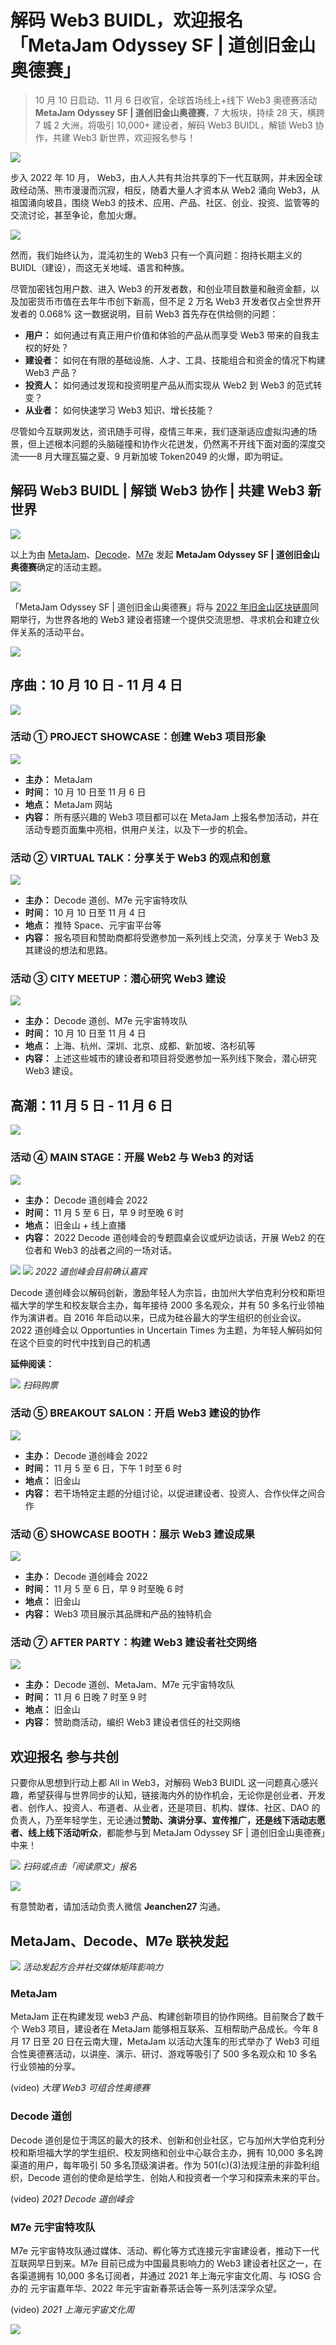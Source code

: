 # 解码 Web3 BUIDL，欢迎报名「MetaJam Odyssey SF | 道创旧金山奥德赛」

> 10 月 10 日启动、11 月 6 日收官，全球首场线上+线下 Web3 奥德赛活动**MetaJam Odyssey SF | 道创旧金山奥德赛**，7 大板块，持续 28 天，横跨 7 城 2 大洲，将吸引 10,000+ 建设者，解码 Web3 BUIDL，解锁 Web3 协作，共建 Web3 新世界，欢迎报名参与！

![](./pics/01.jpg)

步入 2022 年 10 月， Web3，由人人共有共治共享的下一代互联网，并未因全球政经动荡、熊市漫漫而沉寂，相反，随着大量人才资本从 Web2 涌向 Web3，从祖国涌向坡县，围绕 Web3 的技术、应用、产品、社区、创业、投资、监管等的交流讨论，甚至争论，愈加火爆。

![](./pics/02.jpg)

然而，我们始终认为，混沌初生的 Web3 只有一个真问题：抱持长期主义的 BUIDL（建设），而这无关地域、语言和种族。

尽管加密钱包用户数、进入 Web3 的开发者数，和创业项目数量和融资金额，以及加密货币市值在去年牛市创下新高，但不足 2 万名 Web3 开发者仅占全世界开发者的 0.068% 这一数据说明，目前 Web3 首先存在供给侧的问题：

- **用户：** 如何通过有真正用户价值和体验的产品从而享受 Web3 带来的自我主权的好处？
- **建设者：** 如何在有限的基础设施、人才、工具、技能组合和资金的情况下构建 Web3 产品？
- **投资人：** 如何通过发现和投资明星产品从而实现从 Web2 到 Web3 的范式转变？
- **从业者：** 如何快速学习 Web3 知识、增长技能？

尽管如今互联网发达，资讯随手可得，疫情三年来，我们逐渐适应虚拟沟通的场景，但上述根本问题的头脑碰撞和协作火花迸发，仍然离不开线下面对面的深度交流——8 月大理瓦猫之夏、9 月新加坡 Token2049 的火爆，即为明证。

## 解码 Web3 BUIDL | 解锁 Web3 协作 | 共建 Web3 新世界

![](./pics/04.jpg)

以上为由 [MetaJam](https://www.metajam.studio)、[Decode](https://www.decode.build/)、[M7e](https://www.m7e.io/) 发起 **MetaJam Odyssey SF | 道创旧金山奥德赛**确定的活动主题。

![](./pics/sfbw.png)

「MetaJam Odyssey SF | 道创旧金山奥德赛」将与 [2022 年旧金山区块链周](https://sfblockchainweek.io/)同期举行，为世界各地的 Web3 建设者搭建一个提供交流思想、寻求机会和建立伙伴关系的活动平台。

![](./pics/06.jpg)

## 序曲：10 月 10 日 - 11 月 4 日

![](./pics/09.jpg)

### 活动 ① PROJECT SHOWCASE：创建 Web3 项目形象

![](./pics/10.jpg)

- **主办：** MetaJam
- **时间：** 10 月 10 日至 11 月 6 日
- **地点：** MetaJam 网站
- **内容：** 所有感兴趣的 Web3 项目都可以在 MetaJam 上报名参加活动，并在活动专题页面集中亮相，供用户关注，以及下一步的机会。

### 活动 ② VIRTUAL TALK：分享关于 Web3 的观点和创意

![](./pics/11.jpg)

- **主办：** Decode 道创、M7e 元宇宙特攻队
- **时间：** 10 月 10 日至 11 月 4 日
- **地点：** 推特 Space、元宇宙平台等
- **内容：** 报名项目和赞助商都将受邀参加一系列线上交流，分享关于 Web3 及其建设的想法和思路。

### 活动 ③ CITY MEETUP：潜心研究 Web3 建设

![](./pics/12.jpg)

- **主办：** Decode 道创、M7e 元宇宙特攻队
- **时间：** 10 月 10 日至 11 月 4 日
- **地点：** 上海、杭州、深圳、北京、成都、新加坡、洛杉矶等
- **内容：** 上述这些城市的建设者和项目将受邀参加一系列线下聚会，潜心研究 Web3 建设。

## 高潮：11 月 5 日 - 11 月 6 日

![](./pics/13.jpg)

### 活动 ④ MAIN STAGE：开展 Web2 与 Web3 的对话

![](./pics/14.jpg)

- **主办：** Decode 道创峰会 2022
- **时间：** 11 月 5 至 6 日，早 9 时至晚 6 时
- **地点：** 旧金山 + 线上直播
- **内容：** 2022 Decode 道创峰会的专题圆桌会议或炉边谈话，开展 Web2 的在位者和 Web3 的战者之间的一场对话。

![](./pics/15.jpg)
![](./pics/16.jpg)
_2022 道创峰会目前确认嘉宾_

Decode 道创峰会以解码创新，激励年轻人为宗旨，由加州大学伯克利分校和斯坦福大学的学生和校友联合主办，每年接待 2000 多名观众，并有 50 多名行业领袖作为演讲者。自 2016 年启动以来，已成为硅谷最大的学生组织的创业会议。2022 道创峰会以 Opportunties in Uncertain Times 为主题，为年轻人解码如何在这个巨变的时代中找到自己的机遇

**延伸阅读：**

![](./pics/decode-conference-code.png)
_扫码购票_

### 活动 ⑤ BREAKOUT SALON：开启 Web3 建设的协作

![](./pics/18.jpg)

- **主办：** Decode 道创峰会 2022
- **时间：** 11 月 5 至 6 日，下午 1 时至 6 时
- **地点：** 旧金山
- **内容：** 若干场特定主题的分组讨论，以促进建设者、投资人、合作伙伴之间合作

### 活动 ⑥ SHOWCASE BOOTH：展示 Web3 建设成果

![](./pics/19.jpg)

- **主办：** Decode 道创峰会 2022
- **时间：** 11 月 5 至 6 日，早 9 时至晚 6 时
- **地点：** 旧金山
- **内容：** Web3 项目展示其品牌和产品的独特机会

### 活动 ⑦ AFTER PARTY：构建 Web3 建设者社交网络

![](./pics/20.jpg)

- **主办：** Decode 道创、MetaJam、M7e 元宇宙特攻队
- **时间：** 11 月 6 日晚 7 时至 9 时
- **地点：** 旧金山
- **内容：** 赞助商活动，编织 Web3 建设者信任的社交网络

## 欢迎报名 参与共创

只要你从思想到行动上都 All in Web3，对解码 Web3 BUIDL 这一问题真心感兴趣，希望获得与世界同步的认知，链接海内外的协作机会，无论你是创业者、开发者、创作人、投资人、布道者、从业者，还是项目、机构、媒体、社区、DAO 的负责人，乃至年轻学生，无论通过**赞助、演讲分享、宣传推广，还是线下活动志愿者、线上线下活动听众**，都能参与到 MetaJam Odyssey SF | 道创旧金山奥德赛」中来！

![](./pics/signup-code.png)
_扫码或点击「阅读原文」报名_

![](./pics/26.jpg)

有意赞助者，请加活动负责人微信 **Jeanchen27** 沟通。

## MetaJam、Decode、M7e 联袂发起

![](./pics/25.jpg)
_活动发起方合并社交媒体矩阵影响力_

### MetaJam

MetaJam 正在构建发现 web3 产品、构建创新项目的协作网络。目前聚合了数千个 Web3 项目，建设者在 MetaJam 能够相互联系、互相帮助产品成长。今年 8 月 17 日至 20 日在云南大理，MetaJam 以活动大篷车的形式举办了 Web3 可组合性奥德赛活动，以讲座、演示、研讨、游戏等吸引了 500 多名观众和 10 多名行业领袖的分享。

(video)
_大理 Web3 可组合性奥德赛_

### Decode 道创

Decode 道创是位于湾区的最大的技术、创新和创业社区，它与加州大学伯克利分校和斯坦福大学的学生组织、校友网络和创业中心联合主办，拥有 10,000 多名跨渠道的用户，每年吸引 50 多名顶级演讲者。作为 501(c)(3)法规注册的非盈利组织，Decode 道创的使命是给学生、创始人和投资者一个学习和探索未来的平台。

(video)
_2021 Decode 道创峰会_

### M7e 元宇宙特攻队

M7e 元宇宙特攻队通过媒体、活动、孵化等方式连接元宇宙建设者，推动下一代互联网早日到来。M7e 目前已成为中国最具影响力的 Web3 建设者社区之一，在各渠道拥有 10,000 多名订阅者，并通过 2021 年上海元宇宙文化周、与 IOSG 合办的 元宇宙嘉年华、2022 年元宇宙新春茶话会等一系列活深孚众望。

(video)
_2021 上海元宇宙文化周_

![](./pics/27.jpg)
